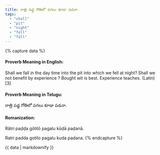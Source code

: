 ```yaml
---
title: రాత్రి పడ్డ గోతిలో పగలు కూడా పడనా.
tags:
  - "shall"
  - "pit"
  - "night"
  - "fell"
  - "fall"
---
```


{% capture data %}
#### Proverb Meaning in English:
Shall we fall in the day time into the pit into which we fell at night?
Shall we not benefit by experience ?
Bought wit is best.
Experience teaches. (Latin)[3]

#### Proverb Meaning in Telugu:
రాత్రి పడ్డ గోతిలో పగలు కూడా పడనా.

#### Romanization:
Rātri paḍḍa gōtilō pagalu kūḍā paḍanā.

Ratri padda gotilo pagalu kuda padana.
{% endcapture %}

{{ data | markdownify }}

